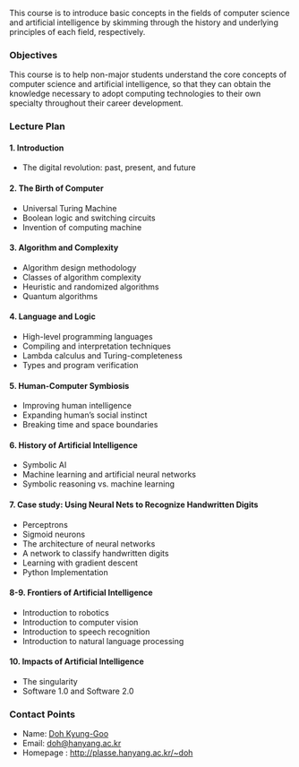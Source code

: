 This course is to introduce basic concepts in the fields of computer science and artificial intelligence by skimming through the history and underlying principles of each field, respectively. 

### Objectives
This course is to help non-major students understand the core concepts of computer science and artificial intelligence, so that they can obtain the knowledge necessary to adopt computing technologies to their own specialty throughout their career development. 

### Lecture Plan

#### 1. Introduction
  - The digital revolution: past, present, and future

#### 2. The Birth of Computer
  - Universal Turing Machine
  - Boolean logic and switching circuits
  - Invention of computing machine

#### 3. Algorithm and Complexity
  - Algorithm design methodology
  - Classes of algorithm complexity
  - Heuristic and randomized algorithms
  - Quantum algorithms

#### 4. Language and Logic
  - High-level programming languages
  - Compiling and interpretation techniques
  - Lambda calculus and Turing-completeness
  - Types and program verification

#### 5. Human-Computer Symbiosis
  - Improving human intelligence
  - Expanding human’s social instinct
  - Breaking time and space boundaries

#### 6. History of Artificial Intelligence
  - Symbolic AI
  - Machine learning and artificial neural networks
  - Symbolic reasoning vs. machine learning

#### 7. Case study: Using Neural Nets to Recognize Handwritten Digits
  - Perceptrons
  - Sigmoid neurons
  - The architecture of neural networks
  - A network to classify handwritten digits
  - Learning with gradient descent
  - Python Implementation

#### 8-9. Frontiers of Artificial Intelligence
  - Introduction to robotics
  - Introduction to computer vision
  - Introduction to speech recognition
  - Introduction to natural language processing

#### 10. Impacts of Artificial Intelligence
  - The singularity
  - Software 1.0 and Software 2.0

### Contact Points
- Name: [Doh Kyung-Goo](http://softopians.github.io/doggzone)
- Email: doh@hanyang.ac.kr
- Homepage : http://plasse.hanyang.ac.kr/~doh
